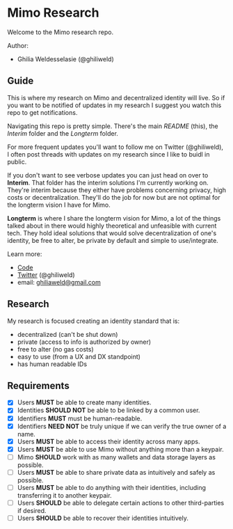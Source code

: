 # Mimo Research

Welcome to the Mimo research repo.

Author:
 - Ghilia Weldesselasie (@ghiliweld)

## Guide
This is where my research on Mimo and decentralized identity will live. So if you want to be notified of updates in my research I suggest you watch this repo to get notifications.

Navigating this repo is pretty simple. There's the main *README* (this), the *Interim* folder and the *Longterm* folder.

For more frequent updates you'll want to follow me on Twitter (@ghiliweld), I often post threads with updates on my research since I like to buidl in public.

If you don't want to see verbose updates you can just head on over to **Interim**. That folder has the interim solutions I'm currently working on. They're interim because they either have problems concerning privacy, high costs or decentralization. They'll do the job for now but are not optimal for the longterm vision I have for Mimo.

**Longterm** is where I share the longterm vision for Mimo, a lot of the things talked about in there would highly theoretical and unfeasible with current tech. They hold ideal solutions that would solve decentralization of one's identity, be free to alter, be private by default and simple to use/integrate.



Learn more:
- [Code](https://github.com/ethmimo)
- [Twitter](https://twitter.com/ghiliweld) (@ghiliweld)
- email: ghiliaweld@gmail.com

## Research
My research is focused creating an identity standard that is:

- decentralized (can't be shut down)
- private (access to info is authorized by owner)
- free to alter (no gas costs)
- easy to use (from a UX and DX standpoint)
- has human readable IDs

## Requirements
- [x] Users **MUST** be able to create many identities.
- [x] Identities **SHOULD NOT** be able to be linked by a common user.
- [x] Identifiers **MUST** must be human-readable.
- [x] Identifiers **NEED NOT** be truly unique if we can verify the true owner of a name.
- [x] Users **MUST** be able to access their identity across many apps.
- [x] Users **MUST** be able to use Mimo without anything more than a keypair.
- [ ] Mimo **SHOULD** work with as many wallets and data storage layers as possible.
- [ ] Users **MUST** be able to share private data as intuitively and safely as possible.
- [ ] Users **MUST** be able to do anything with their identities, including transferring it to another keypair.
- [ ] Users **SHOULD** be able to delegate certain actions to other third-parties if desired.
- [ ] Users **SHOULD** be able to recover their identities intuitively.
